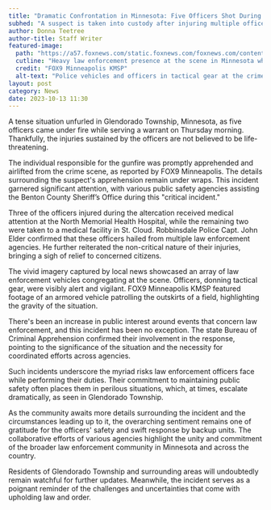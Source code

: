 ```yaml
---
title: "Dramatic Confrontation in Minnesota: Five Officers Shot During Warrant Service"
subhed: "A suspect is taken into custody after injuring multiple officers in Glendorado Township; injuries reported as non-life-threatening."
author: Donna Teetree
author-title: Staff Writer
featured-image: 
  path: "https://a57.foxnews.com/static.foxnews.com/foxnews.com/content/uploads/2023/10/720/405/kmsp-police-shooting-3.jpg?ve=1&tl=1"
  cutline: "Heavy law enforcement presence at the scene in Minnesota where officers were shot."
  credit: "FOX9 Minneapolis KMSP"
  alt-text: "Police vehicles and officers in tactical gear at the crime scene."
layout: post
category: News
date: 2023-10-13 11:30
---
```


A tense situation unfurled in Glendorado Township, Minnesota, as five officers came under fire while serving a warrant on Thursday morning. Thankfully, the injuries sustained by the officers are not believed to be life-threatening.

The individual responsible for the gunfire was promptly apprehended and airlifted from the crime scene, as reported by FOX9 Minneapolis. The details surrounding the suspect's apprehension remain under wraps. This incident garnered significant attention, with various public safety agencies assisting the Benton County Sheriff’s Office during this "critical incident." 

Three of the officers injured during the altercation received medical attention at the North Memorial Health Hospital, while the remaining two were taken to a medical facility in St. Cloud. Robbinsdale Police Capt. John Elder confirmed that these officers hailed from multiple law enforcement agencies. He further reiterated the non-critical nature of their injuries, bringing a sigh of relief to concerned citizens.

The vivid imagery captured by local news showcased an array of law enforcement vehicles congregating at the scene. Officers, donning tactical gear, were visibly alert and vigilant. FOX9 Minneapolis KMSP featured footage of an armored vehicle patrolling the outskirts of a field, highlighting the gravity of the situation.

There's been an increase in public interest around events that concern law enforcement, and this incident has been no exception. The state Bureau of Criminal Apprehension confirmed their involvement in the response, pointing to the significance of the situation and the necessity for coordinated efforts across agencies.

Such incidents underscore the myriad risks law enforcement officers face while performing their duties. Their commitment to maintaining public safety often places them in perilous situations, which, at times, escalate dramatically, as seen in Glendorado Township.

As the community awaits more details surrounding the incident and the circumstances leading up to it, the overarching sentiment remains one of gratitude for the officers' safety and swift response by backup units. The collaborative efforts of various agencies highlight the unity and commitment of the broader law enforcement community in Minnesota and across the country.

Residents of Glendorado Township and surrounding areas will undoubtedly remain watchful for further updates. Meanwhile, the incident serves as a poignant reminder of the challenges and uncertainties that come with upholding law and order.

